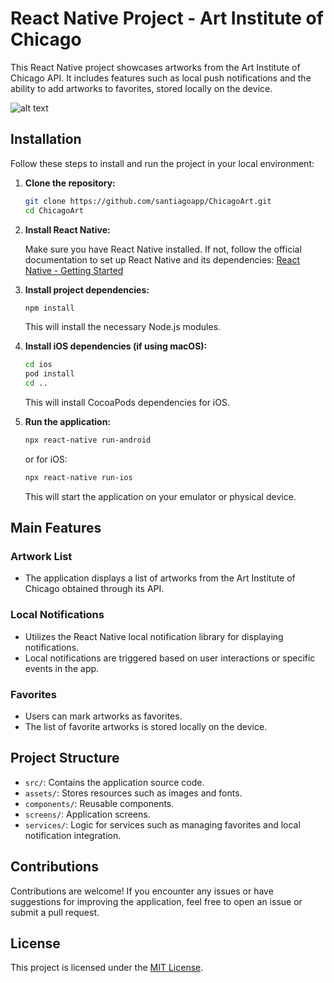 # React Native Project - Art Institute of Chicago

This React Native project showcases artworks from the Art Institute of Chicago API. It includes features such as local push notifications and the ability to add artworks to favorites, stored locally on the device.

![alt text](https://github.com/santiagoapp/ChicagoArt/blob/main/landing.jpg?raw=true)

## Installation

Follow these steps to install and run the project in your local environment:

1. **Clone the repository:**

    ```bash
    git clone https://github.com/santiagoapp/ChicagoArt.git
    cd ChicagoArt
    ```

2. **Install React Native:**

    Make sure you have React Native installed. If not, follow the official documentation to set up React Native and its dependencies: [React Native - Getting Started](https://reactnative.dev/docs/environment-setup)

3. **Install project dependencies:**

    ```bash
    npm install
    ```

    This will install the necessary Node.js modules.

4. **Install iOS dependencies (if using macOS):**

    ```bash
    cd ios
    pod install
    cd ..
    ```

    This will install CocoaPods dependencies for iOS.

5. **Run the application:**

    ```bash
    npx react-native run-android
    ```

    or for iOS:

    ```bash
    npx react-native run-ios
    ```

    This will start the application on your emulator or physical device.

## Main Features

### Artwork List

- The application displays a list of artworks from the Art Institute of Chicago obtained through its API.

### Local Notifications

- Utilizes the React Native local notification library for displaying notifications.
- Local notifications are triggered based on user interactions or specific events in the app.

### Favorites

- Users can mark artworks as favorites.
- The list of favorite artworks is stored locally on the device.

## Project Structure

- `src/`: Contains the application source code.
- `assets/`: Stores resources such as images and fonts.
- `components/`: Reusable components.
- `screens/`: Application screens.
- `services/`: Logic for services such as managing favorites and local notification integration.

## Contributions

Contributions are welcome! If you encounter any issues or have suggestions for improving the application, feel free to open an issue or submit a pull request.

## License

This project is licensed under the [MIT License](LICENSE).